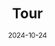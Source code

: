 ---
title: "Tour"
date: 2024-10-24
type: landing

# Top: Visual slider (quick hits)
sections:
  - block: slider
    content:
      slides:
        - title: "From Data to Decisions"
          content: "Field observations transformed into quantitative insight across scales."
          align: center
          background:
            image:
              filename: tour-field.jpg      # <-- add to assets/media/
              filters: { brightness: 0.7 }
            position: center
            color: "#333"
        - title: "Applied Science for Action"
          content: "Turning analytics into guidance for conservation, restoration, and policy."
          align: left
          background:
            image:
              filename: tour-management.jpg  # <-- add to assets/media/
              filters: { brightness: 0.65 }
            position: center
            color: "#222"
        - title: "Coupled Systems, Real Solutions"
          content: "Integrating people and ecosystems to reveal the dynamics that shape our world."
          align: right
          background:
            image:
              filename: tour-chans.jpg       # <-- add to assets/media/
              filters: { brightness: 0.65 }
            position: center
            color: "#222"
        - title: "Mentorship and Impact"
          content: "Empowering students with the tools to design studies, analyze data, and drive change."
          align: center
          background:
            image:
              filename: tour-mentorship.jpg  # <-- add to assets/media/
              filters: { brightness: 0.65 }
            position: center
            color: "#222"
    design:
      slide_height: ""     # auto height
      is_fullscreen: true
      loop: false
      interval: 2500

  # Middle: 4 pillars as visual cards
  - block: features
    content:
      title: "What You'll See"
      items:
        - icon: flask
          icon_pack: fas
          name: "Field → Data → Decisions"
          description: "From sampling plans and QA/QC to tidy data pipelines that drive management."
        - icon: chart-line
          icon_pack: fas
          name: "Quantitative Ecology"
          description: "Statistical modeling, forecasting, and decision-support tools."
        - icon: users
          icon_pack: fas
          name: "CHANS Perspective"
          description: "Coupled human–natural systems as the default lens for aquatic science."
        - icon: graduation-cap
          icon_pack: fas
          name: "Mentorship"
          description: "Hands-on field skills, reproducible analysis, and clear communication."
    design:
      columns: 2

  # Impact banner (one distilled line)
  - block: hero
    content:
      title: "Impact"
      text: "We connect rigorous science with management, restoration, and communities to safeguard aquatic ecosystems."
      buttons:
        - label: "Explore Research"
          url: "/publications/"
          style: primary
        - label: "Meet the Team"
          url: "/people/"
          style: outline
    design:
      background:
        image:
          filename: tour-impact.jpg   # make sure this exists in assets/media/
          filters: { brightness: 0.55 }
        color: "#111"
        text_color_light: true
---